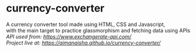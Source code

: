 # currency-converter
A currency converter tool made using HTML, CSS and Javascript, <br> with the main target to practice glassmorphism and fetching data using APIs  <br>
*API used from: https://www.exchangerate-api.com/ <br>
Project live at: https://aimanaisha.github.io/currency-converter/* 
